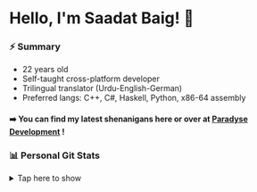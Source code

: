 # Hello, I'm Saadat Baig! 👋
### ⚡️ Summary
- 22 years old
- Self-taught cross-platform developer
- Trilingual translator (Urdu-English-German)
- Preferred langs: C++, C#, Haskell, Python, x86-64 assembly

#### ➡️ You can find my latest shenanigans here or over at [Paradyse Development](https://github.com/Paradyse-Development) !


### 📊 Personal Git Stats
<details>
  <summary>Tap here to show</summary>
  
  ![Stats1](https://github-readme-stats.vercel.app/api?username=mass1ve-err0r&show_icons=true&count_private=true&hide=prs,issues)
  
  ![Stats2](https://github-readme-stats.vercel.app/api/top-langs/?username=mass1ve-err0r&hide=html)
</details>

